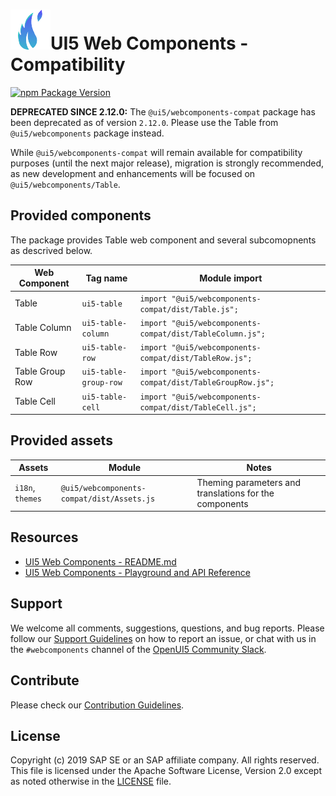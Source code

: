 # ![UI5 icon](https://raw.githubusercontent.com/SAP/ui5-webcomponents/main/docs/images/UI5_logo_water.png)UI5 Web Components - Compatibility

[![npm Package Version](https://badge.fury.io/js/%40ui5%2Fwebcomponents.svg)](https://www.npmjs.com/package/@ui5/webcomponents)

**DEPRECATED SINCE 2.12.0:** The `@ui5/webcomponents-compat` package has been deprecated as of version `2.12.0`.
Please use the Table from `@ui5/webcomponents` package instead.

While `@ui5/webcomponents-compat` will remain available for compatibility purposes (until the next major release),
migration is strongly recommended, as new development and enhancements will be focused on `@ui5/webcomponents/Table`.

## Provided components

The package provides Table web component and several subcomopnents as descrived below.


| Web Component            | Tag name                    | Module import                                              |
|--------------------------|-----------------------------|------------------------------------------------------------|
| Table                    | `ui5-table`                 | `import "@ui5/webcomponents-compat/dist/Table.js";`               |
| Table Column             | `ui5-table-column`          | `import "@ui5/webcomponents-compat/dist/TableColumn.js";`         |
| Table Row                | `ui5-table-row`             | `import "@ui5/webcomponents-compat/dist/TableRow.js";`            |
| Table Group Row          | `ui5-table-group-row`       | `import "@ui5/webcomponents-compat/dist/TableGroupRow.js";`       |
| Table Cell               | `ui5-table-cell`            | `import "@ui5/webcomponents-compat/dist/TableCell.js";`           |


## Provided assets


| Assets | Module | Notes
|------------|-----------|----------- 
| `i18n`, `themes` | `@ui5/webcomponents-compat/dist/Assets.js` | Theming parameters and translations for the components  


## Resources
- [UI5 Web Components - README.md](https://github.com/SAP/ui5-webcomponents/blob/main/README.md)
- [UI5 Web Components - Playground and API Reference](https://sap.github.io/ui5-webcomponents/)

## Support
We welcome all comments, suggestions, questions, and bug reports. Please follow our [Support Guidelines](https://github.com/SAP/ui5-webcomponents/blob/main/SUPPORT.md#-content) on how to report an issue, or chat with us in the `#webcomponents` channel of the [OpenUI5 Community Slack](https://ui5-slack-invite.cfapps.eu10.hana.ondemand.com/).

## Contribute
Please check our [Contribution Guidelines](https://github.com/SAP/ui5-webcomponents/blob/main/docs/6-contributing/02-conventions-and-guidelines.md).

## License
Copyright (c) 2019 SAP SE or an SAP affiliate company. All rights reserved.
This file is licensed under the Apache Software License, Version 2.0 except as noted otherwise in the [LICENSE](https://github.com/SAP/ui5-webcomponents/blob/main/LICENSE.txt) file.
